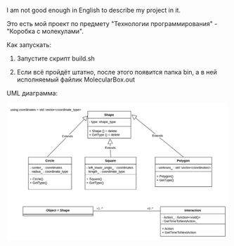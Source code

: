 I am not good enough in English to describe my project in it.

Это есть мой проект по предмету "Технологии программирования" - "Коробка с молекулами".

Как запускать:

1) Запустите скрипт build.sh

2) Если всё пройдёт штатно, после этого появится папка bin, а в ней исполняемый файлик MolecularBox.out 

UML диаграмма:

![](UML.png)

